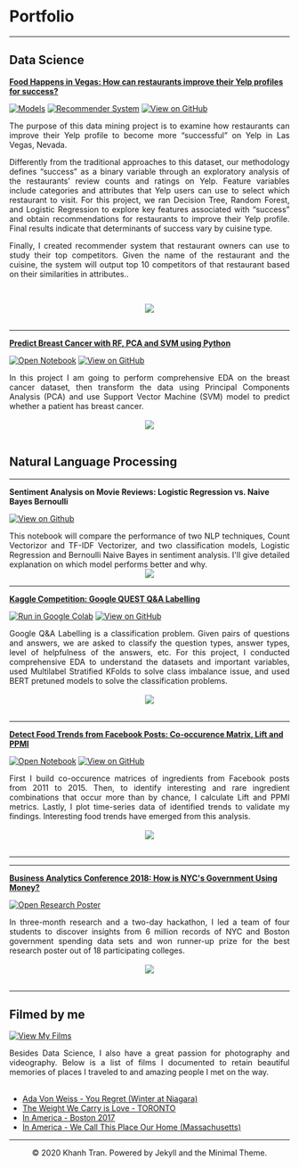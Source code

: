# Portfolio
---
## Data Science

[**Food Happens in Vegas: How can restaurants improve their Yelp profiles for success?**](https://github.com/Emmyphung/Vegas_foodies)

[![Models](https://img.shields.io/badge/Jupyter-Open_Notebook-blue?logo=Jupyter)](https://github.com/Emmyphung/Vegas_foodies/blob/master/models/models_vegas_final.ipynb)
[![Recommender System](https://img.shields.io/badge/Jupyter-Open_Notebook-blue?logo=Jupyter)](https://github.com/Emmyphung/Vegas_foodies/blob/master/models/vegas_recommender_system.ipynb)
[![View on GitHub](https://img.shields.io/badge/GitHub-View_on_GitHub-blue?logo=GitHub)](https://github.com/Emmyphung/Vegas_foodies)

<div style="text-align: justify">The purpose of this data mining project is to examine how restaurants can improve their Yelp profile to become more “successful” on Yelp in Las Vegas, Nevada.

Differently from the traditional approaches to this dataset, our methodology defines “success” as a binary variable through an exploratory analysis of the restaurants’ review counts and ratings on Yelp. Feature variables include categories and attributes that Yelp users can use to select which restaurant to visit. For this project, we ran Decision Tree, Random Forest, and Logistic Regression to explore key features associated with “success” and obtain recommendations for restaurants to improve their Yelp profile. Final results indicate that determinants of success vary by cuisine type.

Finally, I created recommender system that restaurant owners can use to study their top competitors. Given the name of the restaurant and the cuisine, the system will output top 10 competitors of that restaurant based on their similarities in attributes..</div>
<br>
<center><img src="https://raw.githubusercontent.com/chriskhanhtran/chriskhanhtran.github.io/master/images/credit-risk-webapp.png"/></center>
<br>

---
[**Predict Breast Cancer with RF, PCA and SVM using Python**](https://chriskhanhtran.github.io/projects/breast-cancer.html)

[![Open Notebook](https://img.shields.io/badge/Jupyter-Open_Notebook-blue?logo=Jupyter)](https://chriskhanhtran.github.io/projects/breast-cancer.html)
[![View on GitHub](https://img.shields.io/badge/GitHub-View_on_GitHub-blue?logo=GitHub)](https://github.com/chriskhanhtran/predict-breast-cancer-with-rf-pca-svm/blob/master/breast-cancer.ipynb)

<div style="text-align: justify">In this project I am going to perform comprehensive EDA on the breast cancer dataset, then transform the data using Principal Components Analysis (PCA) and use Support Vector Machine (SVM) model to predict whether a patient has breast cancer.</div>
<br>
<center><img src="https://raw.githubusercontent.com/chriskhanhtran/chriskhanhtran.github.io/master/images/breast-cancer.png"/></center>
<br>

## Natural Language Processing
---
**Sentiment Analysis on Movie Reviews: Logistic Regression vs. Naive Bayes Bernoulli**

[![View on Github](https://img.shields.io/badge/Colab-Run_in_Google_Colab-blue?logo=Google&logoColor=FDBA18)](https://github.com/Emmyphung/Sentiment-Analysis/blob/master/Sentiment%20Analysis%20-%20NLP%20and%20Logistic%20Regression.ipynb)

<div style="text-align: justify">This notebook will compare the performance of two NLP techniques, Count Vectorizor and TF-IDF Vectorizer, and two classification models, Logistic Regression and Bernoulli Naive Bayes in sentiment analysis. I'll give detailed explanation on which model performs better and why.</div>

<center><img src="https://raw.githubusercontent.com/chriskhanhtran/chriskhanhtran.github.io/master/images/BERT-classification.png"/></center>

---
[**Kaggle Competition: Google QUEST Q&A Labelling**](https://chriskhanhtran.github.io/projects/ames-house-price.html)

[![Run in Google Colab](https://img.shields.io/badge/Jupyter-Open_Notebook-blue?logo=Jupyter)](https://drive.google.com/file/d/1hiDfVsVQ3QgMWhEJ46JU7HjntgVCsjmj/view?usp=sharing)
[![View on GitHub](https://img.shields.io/badge/GitHub-View_on_GitHub-blue?logo=GitHub)](https://github.com/JasonZhangzy1757/Kaggle_Google_QUEST_QA_Labeling/blob/master/190103_StratifiedKFold_Emmy.ipynb)

<div style="text-align: justify"> Google Q&A Labelling is a classification problem. Given pairs of questions and answers, we are asked to classify the question types, answer types, level of helpfulness of the answers, etc. For this project, I conducted comprehensive EDA to understand the datasets and important variables, used Multilabel Stratified KFolds to solve class imbalance issue, and used BERT pretuned models to solve the classification problems.</div>
<br>
<center><img src="https://raw.githubusercontent.com/chriskhanhtran/chriskhanhtran.github.io/master/images/ames-house-price.jpg"/></center>
<br>

---
[**Detect Food Trends from Facebook Posts: Co-occurence Matrix, Lift and PPMI**](https://chriskhanhtran.github.io/projects/detect-food-trends-facebook.html)

[![Open Notebook](https://img.shields.io/badge/Jupyter-Open_Notebook-blue?logo=Jupyter)](https://chriskhanhtran.github.io/projects/detect-food-trends-facebook.html)
[![View on GitHub](https://img.shields.io/badge/GitHub-View_on_GitHub-blue?logo=GitHub)](https://github.com/chriskhanhtran/facebook-detect-food-trends)

<div style="text-align: justify">First I build co-occurence matrices of ingredients from Facebook posts from 2011 to 2015. Then, to identify interesting and rare ingredient combinations that occur more than by chance, I calculate Lift and PPMI metrics. Lastly, I plot time-series data of identified trends to validate my findings. Interesting food trends have emerged from this analysis.</div>
<br>
<center><img src="https://raw.githubusercontent.com/chriskhanhtran/chriskhanhtran.github.io/master/images/fb-food-trends.png"></center>
<br>

---

---
[**Business Analytics Conference 2018: How is NYC's Government Using Money?**](https://chriskhanhtran.github.io/pdf/bac2018.pdf)

[![Open Research Poster](https://img.shields.io/badge/PDF-Open_Research_Poster-blue?logo=adobe-acrobat-reader&logoColor=white)](https://chriskhanhtran.github.io/pdf/bac2018.pdf)

<div style="text-align: justify">In three-month research and a two-day hackathon, I led a team of four students to discover insights from 6 million records of NYC and Boston government spending data sets and won runner-up prize for the best research poster out of 18 participating colleges.</div>
<br>
<center><img src="https://raw.githubusercontent.com/chriskhanhtran/chriskhanhtran.github.io/master/images/bac2018.JPG"/></center>
<br>

---
## Filmed by me

[![View My Films](https://img.shields.io/badge/YouTube-View_My_Films-grey?logo=youtube&labelColor=FF0000)](https://www.youtube.com/watch?v=vfZwdEWgUPE)

<div style="text-align: justify">Besides Data Science, I also have a great passion for photography and videography. Below is a list of films I documented to retain beautiful memories of places I traveled to and amazing people I met on the way.</div>
<br>

- [Ada Von Weiss - You Regret (Winter at Niagara)](https://www.youtube.com/watch?v=-5esqvmPnHI)
- [The Weight We Carry is Love - TORONTO](https://www.youtube.com/watch?v=vfZwdEWgUPE)
- [In America - Boston 2017](https://www.youtube.com/watch?v=YdXufiebgyc)
- [In America - We Call This Place Our Home (Massachusetts)](https://www.youtube.com/watch?v=jzfcM_iO0FU)

---
<center>© 2020 Khanh Tran. Powered by Jekyll and the Minimal Theme.</center>
